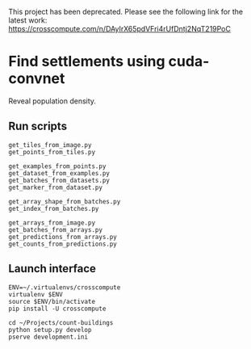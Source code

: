 This project has been deprecated. Please see the following link for the latest work:
https://crosscompute.com/n/DAyIrX65pdVFri4rUfDntj2NqT219PoC


Find settlements using cuda-convnet
===================================
Reveal population density.


Run scripts
-----------

    get_tiles_from_image.py
    get_points_from_tiles.py

    get_examples_from_points.py
    get_dataset_from_examples.py
    get_batches_from_datasets.py
    get_marker_from_dataset.py

    get_array_shape_from_batches.py
    get_index_from_batches.py

    get_arrays_from_image.py
    get_batches_from_arrays.py
    get_predictions_from_arrays.py
    get_counts_from_predictions.py


Launch interface
----------------

    ENV=~/.virtualenvs/crosscompute
    virtualenv $ENV
    source $ENV/bin/activate
    pip install -U crosscompute

    cd ~/Projects/count-buildings
    python setup.py develop
    pserve development.ini
